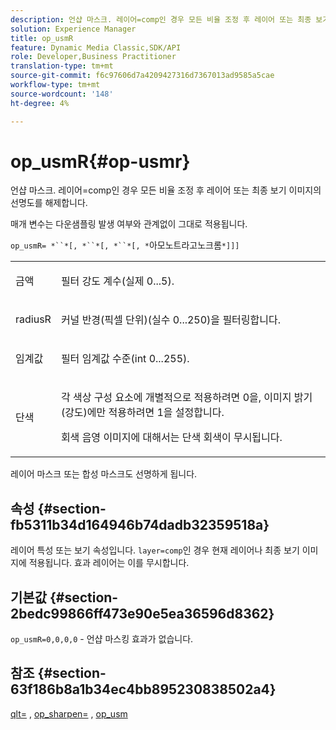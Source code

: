 ```yaml
---
description: 언샵 마스크. 레이어=comp인 경우 모든 비율 조정 후 레이어 또는 최종 보기 이미지의 선명도를 해제합니다.
solution: Experience Manager
title: op_usmR
feature: Dynamic Media Classic,SDK/API
role: Developer,Business Practitioner
translation-type: tm+mt
source-git-commit: f6c97606d7a4209427316d7367013ad9585a5cae
workflow-type: tm+mt
source-wordcount: '148'
ht-degree: 4%

---
```



# op_usmR{#op-usmr}

언샵 마스크. 레이어=comp인 경우 모든 비율 조정 후 레이어 또는 최종 보기 이미지의 선명도를 해제합니다.

매개 변수는 다운샘플링 발생 여부와 관계없이 그대로 적용됩니다.

`op_usmR= *``*[, *``*[, *``*[, *`아모노트라고노크롬`*]]]`

<table id="simpletable_0697E3BCB45F41C494D93A6017ADD2BF"> 
 <tr class="strow"> 
  <td class="stentry"> <p><span class="codeph"><span class="varname"> 금액</span></span> </p></td> 
  <td class="stentry"> <p>필터 강도 계수(실제 0...5). </p></td> 
 </tr> 
 <tr class="strow"> 
  <td class="stentry"> <p><span class="codeph"><span class="varname"> radiusR</span></span> </p></td> 
  <td class="stentry"> <p>커널 반경(픽셀 단위)(실수 0...250)을 필터링합니다. </p></td> 
 </tr> 
 <tr class="strow"> 
  <td class="stentry"> <p><span class="codeph"><span class="varname"> 임계값</span></span> </p></td> 
  <td class="stentry"> <p>필터 임계값 수준(int 0...255). </p></td> 
 </tr> 
 <tr class="strow"> 
  <td class="stentry"> <p><span class="codeph"><span class="varname"> 단색</span></span> </p></td> 
  <td class="stentry"> <p>각 색상 구성 요소에 개별적으로 적용하려면 0을, 이미지 밝기(강도)에만 적용하려면 1을 설정합니다. </p> <p><span class="codeph"> <span class="varname"> 회색 </span></span> 음영 이미지에 대해서는 단색 회색이 무시됩니다. </p> </td> 
 </tr> 
</table>

레이어 마스크 또는 합성 마스크도 선명하게 됩니다.

## 속성 {#section-fb5311b34d164946b74dadb32359518a}

레이어 특성 또는 보기 속성입니다. `layer=comp`인 경우 현재 레이어나 최종 보기 이미지에 적용됩니다. 효과 레이어는 이를 무시합니다.

## 기본값 {#section-2bedc99866ff473e90e5ea36596d8362}

`op_usmR=0,0,0,0` - 언샵 마스킹 효과가 없습니다.

## 참조 {#section-63f186b8a1b34ec4bb895230838502a4}

[qlt=](../../../../../is-api/http-ref/image-serving-api-ref/c-http-protocol-reference/c-command-reference/r-is-http-qlt.md#reference-f69ed0758c784b0385d979820546d352) ,  [op_sharpen=](../../../../../is-api/http-ref/image-serving-api-ref/c-http-protocol-reference/c-command-reference/r-op-sharpen.md#reference-c32573230c6140f883efdaa201ea8541) ,  [op_usm](../../../../../is-api/http-ref/image-serving-api-ref/c-http-protocol-reference/c-command-reference/r-op-usm.md#reference-51ac75adadfe4346ab60953192d0a1aa)
